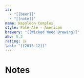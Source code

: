 ```yaml
---
is:
  - "[[beer]]"
  - "[[note]]"
name: Napoleon Complex
style: Pale Ale - American
brewery: "[[Wicked Weed Brewing]]"
abv: 5.2
rating: 👍
last: "[[2015-12]]"
---
```

# Notes

